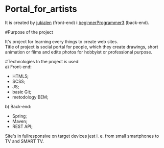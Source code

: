 
# Portal_for_artists
It is created by <a href="https://github.com/jukialen">jukialen</a> (front-end) i
<a href="https://github.com/beginnerProgrammer3">beginnerProgrammer3</a> (back-end).

#Purpose of the project

It's project for learning every things to create web sites. \
Title of project is social portal for people, which they create drawings, short animation or films and edite photos
for hobbyist or professional purpose.

#Technologies
In the project is used \
a) Front-end:
- HTML5;
- SCSS;
- JS;
- basic Git;
- metodology BEM;

b) Back-end:
- Spring;
- Maven;
- REST API;

Site's in fullresponsive on target devices jest i. e. from small smartphones to TV and SMART TV.
